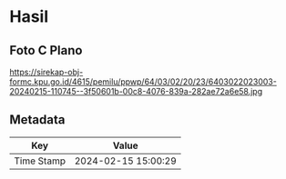 # Hasil

## Foto C Plano

https://sirekap-obj-formc.kpu.go.id/4615/pemilu/ppwp/64/03/02/20/23/6403022023003-20240215-110745--3f50601b-00c8-4076-839a-282ae72a6e58.jpg


## Metadata

| Key        | Value               |
| ---------- | ------------------- |
| Time Stamp | 2024-02-15 15:00:29 |



